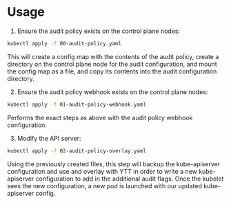 # Usage

1. Ensure the audit policy exists on the control plane nodes:

```bash
kubectl apply -f 00-audit-policy.yaml
```

This will create a config map with the contents of the audit policy, create a directory on the control plane node for 
the audit configuration, and mount the config map as a file, and copy its contents into the audit configuration 
directory.

2. Ensure the audit policy webhook exists on the control plane nodes:

```bash
kubectl apply -f 01-audit-policy-webhook.yaml
```

Performs the exact steps as above with the audit policy webhook configuration.

3. Modify the API server:

```bash
kubectl apply -f 02-audit-policy-overlay.yaml
```

Using the previously created files, this step will backup the kube-apiserver configuration and use and overlay with 
YTT in order to write a new kube-apiserver configuration to add in the additional audit flags.  Once the kubelet sees 
the new configuration, a new pod is launched with our updated kube-apiserver config.

